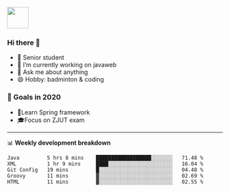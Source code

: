 <img src="https://github.com/egoist/egoist/raw/master/balloon.gif" width="50">

### Hi there 🐏

- 🌱 Senior student
- 🔭 I’m currently working on javaweb
- 💬 Ask me about anything
- 😄 Hobby: badminton & coding

### 🚀 Goals in 2020
+ 🍃Learn Spring framework
+ 🎓Focus on ZJUT exam
-------

📊 **Weekly development breakdown**
<!--START_SECTION:waka-->
```text
Java         5 hrs 8 mins    ██████████████████░░░░░░░   71.48 % 
XML          1 hr 9 mins     ████░░░░░░░░░░░░░░░░░░░░░   16.04 % 
Git Config   19 mins         █░░░░░░░░░░░░░░░░░░░░░░░░   04.48 % 
Groovy       11 mins         ▓░░░░░░░░░░░░░░░░░░░░░░░░   02.69 % 
HTML         11 mins         ▓░░░░░░░░░░░░░░░░░░░░░░░░   02.55 % 
```
<!--END_SECTION:waka-->
